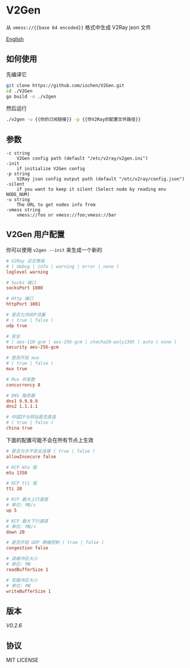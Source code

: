 # V2Gen

从 `vmess://{{base 64 encoded}}` 格式中生成 V2Ray json 文件

[English](README.md)

## 如何使用

先编译它

```sh
git clone https://github.com/iochen/V2Gen.git
cd ./V2Gen
go build -o ./v2gen
```
  
然后运行

```sh
./v2gen -u {{你的订阅链接}} -p {{你V2Ray的配置文件路径}}
```

## 参数

```Usage
-c string
	V2Gen config path (default "/etc/v2ray/v2gen.ini")
-init
	if initialize V2Gen config
-p string
	V2Ray json config output path (default "/etc/v2ray/config.json")
-silent
	if you want to keep it silent (Select node by reading env NODE_NUM)
-u string
	The URL to get nodes info from
-vmess string
	vmess://foo or vmess://foo;vmess://bar
```

## V2Gen 用户配置

你可以使用 `v2gen --init` 来生成一个新的

```ini
# V2Ray 日志等级
# ( debug | info | warning | error | none )
loglevel warning

# Socks 端口
socksPort 1080

# Http 端口
httpPort 1081

# 是否允许UDP流量
# ( true | false )
udp true

# 安全
# ( aes-128-gcm | aes-256-gcm | chacha20-poly1305 | auto | none )
security aes-256-gcm

# 是否开启 mux
# ( true | false )
mux true

# Mux 并发数
concurrency 8

# DNS 服务器
dns1 9.9.9.9
dns2 1.1.1.1

# 中国IP与网站是否直连
# ( true | false )
china true

```

下面的配置可能不会在所有节点上生效

```ini
# 是否允许不安全连接 ( true | false )
allowInsecure false

# KCP mtu 值
mtu 1350

# KCP tti 值
tti 20

# KCP 最大上行速度
# 单位: MB/s
up 5

# KCP 最大下行速度
# 单位: MB/s
down 20

# 是否开启 UDP 拥堵控制 ( true | false )
congestion false

# 读缓冲区大小
# 单位: MB
readBufferSize 1

# 写缓冲区大小
# 单位: MB
writeBufferSize 1
```

## 版本

*V0.2.6*

## 协议

MIT LICENSE
